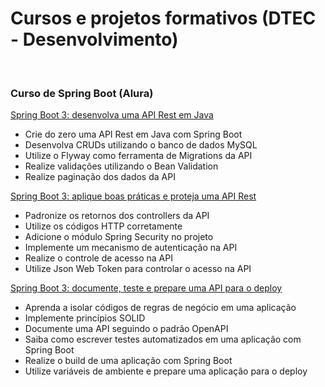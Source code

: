 # Cursos e projetos formativos (DTEC - Desenvolvimento)

<br/>

### Curso de Spring Boot (Alura)

[Spring Boot 3: desenvolva uma API Rest em Java](https://cursos.alura.com.br/course/spring-boot-3-desenvolva-api-rest-java)

- Crie do zero uma API Rest em Java com Spring Boot
- Desenvolva CRUDs utilizando o banco de dados MySQL
- Utilize o Flyway como ferramenta de Migrations da API
- Realize validações utilizando o Bean Validation
- Realize paginação dos dados da API

[Spring Boot 3: aplique boas práticas e proteja uma API Rest](https://cursos.alura.com.br/course/spring-boot-aplique-boas-praticas-proteja-api-rest)

- Padronize os retornos dos controllers da API
- Utilize os códigos HTTP corretamente
- Adicione o módulo Spring Security no projeto
- Implemente um mecanismo de autenticação na API
- Realize o controle de acesso na API
- Utilize Json Web Token para controlar o acesso na API

[Spring Boot 3: documente, teste e prepare uma API para o deploy](https://cursos.alura.com.br/course/spring-boot-3-documente-teste-prepare-api-deploy)

- Aprenda a isolar códigos de regras de negócio em uma aplicação
- Implemente princípios SOLID
- Documente uma API seguindo o padrão OpenAPI
- Saiba como escrever testes automatizados em uma aplicação com Spring Boot
- Realize o build de uma aplicação com Spring Boot
- Utilize variáveis de ambiente e prepare uma aplicação para o deploy
